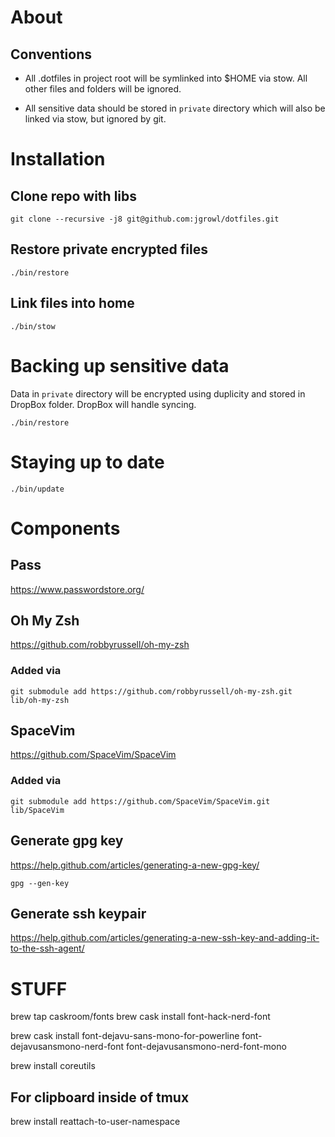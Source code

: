 # About

## Conventions

* All .dotfiles in project root will be symlinked into $HOME via stow. All other files and folders will be ignored.

* All sensitive data should be stored in `private` directory which will also be linked via stow, but ignored by git.

# Installation

## Clone repo with libs

`git clone --recursive -j8 git@github.com:jgrowl/dotfiles.git`

## Restore private encrypted files

`./bin/restore`

## Link files into home

`./bin/stow`

# Backing up sensitive data

Data in `private` directory will be encrypted using duplicity and stored in DropBox folder. DropBox will handle syncing.

`./bin/restore`

# Staying up to date

`./bin/update`

# Components

## Pass

https://www.passwordstore.org/

## Oh My Zsh

https://github.com/robbyrussell/oh-my-zsh

### Added via

`git submodule add https://github.com/robbyrussell/oh-my-zsh.git lib/oh-my-zsh`

## SpaceVim

https://github.com/SpaceVim/SpaceVim

### Added via

`git submodule add https://github.com/SpaceVim/SpaceVim.git lib/SpaceVim`

## Generate gpg key

https://help.github.com/articles/generating-a-new-gpg-key/

`gpg --gen-key`

## Generate ssh keypair

https://help.github.com/articles/generating-a-new-ssh-key-and-adding-it-to-the-ssh-agent/


# STUFF

brew tap caskroom/fonts
brew cask install font-hack-nerd-font

brew cask install font-dejavu-sans-mono-for-powerline font-dejavusansmono-nerd-font font-dejavusansmono-nerd-font-mono

brew install coreutils

## For clipboard inside of tmux
brew install reattach-to-user-namespace
